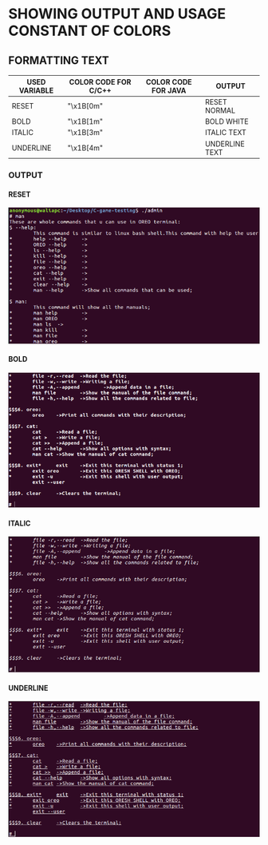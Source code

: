 # SHOWING OUTPUT AND USAGE CONSTANT OF COLORS

## FORMATTING TEXT

 USED VARIABLE | COLOR CODE  FOR C/C++ | COLOR CODE FOR JAVA | OUTPUT
---------------|-----------------------|---------------------|--------
 RESET | "\x1B[0m" | | RESET NORMAL
 BOLD | "\x1B[1m" | | BOLD WHITE
 ITALIC | "\x1B[3m" | | ITALIC TEXT
 UNDERLINE | "\x1B[4m" | | UNDERLINE TEXT

### OUTPUT

#### RESET

![RESET](../img/RESET.png)

#### BOLD

![BOLD](../img/BOLD.png)

#### ITALIC

![ITALIC](../img/ITALIC.png)

#### UNDERLINE

![UNDERLINE](../img/UNDERLINE.png)